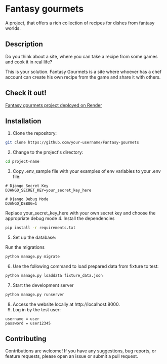 # Fantasy gourmets
A project, that offers a rich collection of recipes for dishes from fantasy worlds.

## Description

Do you think about a site, where you can take a recipe from some games and cook it in real life?

This is your solution. Fantasy Gourmets is a site where whoever has a chef account can create his own recipe from the game and share it with others.
## Check it out!
[Fantasy gourmets project deployed on Render](https://fantasy-gourmets.onrender.com)
## Installation

1. Clone the repository:

```bash
git clone https://github.com/your-username/Fantasy-gourmets
```

2. Change to the project's directory:
```bash
cd project-name
```
3. Сopy .env_sample file with your examples of env variables to your .env
file:
```
# Django Secret Key
DJANGO_SECRET_KEY=your_secret_key_here

# Django Debug Mode
DJANGO_DEBUG=1
```
Replace your_secret_key_here with your own secret key and choose the appropriate debug mode
4. Install the dependencies

```bash
pip install -r requirements.txt
```

5. Set up the database:

Run the migrations

```bash
python manage.py migrate
```

6. Use the following command to load prepared data from fixture to test:
```bash
python manage.py loaddata fixture_data.json
```

7. Start the development server
```bash
python manage.py runserver
```
8. Access the website locally at http://localhost:8000.
9. Log in by the test user:
```
username = user
password = user12345
```

## Contributing

Contributions are welcome! If you have any suggestions, bug reports, or feature requests, please open an issue or submit a pull request.


